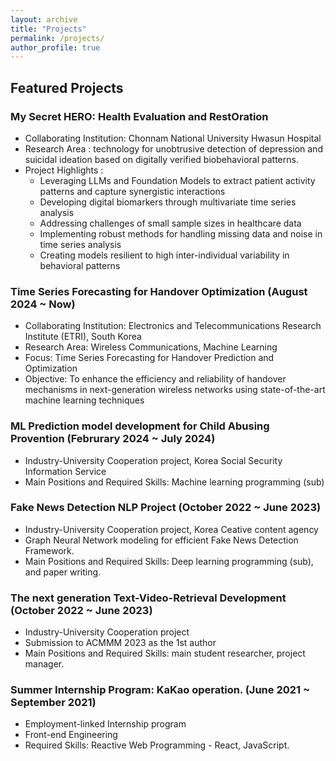 ```yaml
---
layout: archive
title: "Projects"
permalink: /projects/
author_profile: true
---
```


## Featured Projects
### My Secret HERO: Health Evaluation and RestOration
- Collaborating Institution: Chonnam National University Hwasun Hospital
- Research Area : technology for unobtrusive detection of depression and suicidal ideation based on digitally verified biobehavioral patterns.
- Project Highlights : 
    - Leveraging LLMs and Foundation Models to extract patient activity patterns and capture synergistic interactions
    - Developing digital biomarkers through multivariate time series analysis
    - Addressing challenges of small sample sizes in healthcare data
    - Implementing robust methods for handling missing data and noise in time series analysis
    - Creating models resilient to high inter-individual variability in behavioral patterns



### Time Series Forecasting for Handover Optimization (August 2024 ~ Now)
- Collaborating Institution: Electronics and Telecommunications Research Institute (ETRI), South Korea
- Research Area: Wireless Communications, Machine Learning
- Focus: Time Series Forecasting for Handover Prediction and Optimization
- Objective: To enhance the efficiency and reliability of handover mechanisms in next-generation wireless networks using state-of-the-art machine learning techniques

### ML Prediction model development for Child Abusing Provention (Februrary 2024 ~ July 2024)
- Industry-University Cooperation project, Korea Social Security Information Service
- Main Positions and Required Skills: Machine learning programming (sub) 

### Fake News Detection NLP Project (October 2022 ~ June 2023)
- Industry-University Cooperation project, Korea Ceative content agency
- Graph Neural Network modeling for efficient Fake News Detection Framework.
- Main Positions and Required Skills: Deep learning programming (sub), and paper writing. 

### The next generation Text-Video-Retrieval Development (October 2022 ~ June 2023)
- Industry-University Cooperation project 
- Submission to ACMMM 2023 as the 1st author
- Main Positions and Required Skills: main student researcher, project manager. 

### Summer Internship Program: KaKao operation. (June 2021 ~ September 2021) 
- Employment-linked Internship program
- Front-end Engineering
- Required Skills: Reactive Web Programming - React, JavaScript.  
<!-- ## Skills

- Machine Learning
- Deep Learning
- Natural Language Processing
- Computer Vision
- Data Analysis and Visualization
- Python, TensorFlow, PyTorch -->